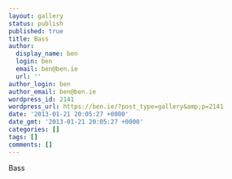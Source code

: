 ```yaml
---
layout: gallery
status: publish
published: true
title: Bass
author:
  display_name: ben
  login: ben
  email: ben@ben.ie
  url: ''
author_login: ben
author_email: ben@ben.ie
wordpress_id: 2141
wordpress_url: https://ben.ie/?post_type=gallery&amp;p=2141
date: '2013-01-21 20:05:27 +0000'
date_gmt: '2013-01-21 20:05:27 +0000'
categories: []
tags: []
comments: []
---
```

<p>Bass</p>
